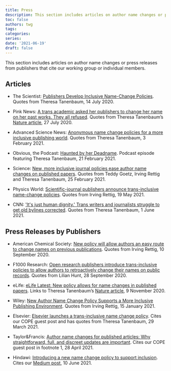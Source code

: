 ```yaml
---
title: Press
description: This section includes articles on author name changes or press releases from publishers that cite our working group or individual members.
toc: false
authors: twg
tags:
categories:
series:
date: '2021-06-19'
draft: false
---
```


This section includes articles on author name changes or press releases from publishers that cite our working group or individual members.

<!--more-->

## Articles

- The Scientist: [Publishers Develop Inclusive Name-Change Policies](https://www.the-scientist.com/news-opinion/publishers-develop-inclusive-name-change-policies-67740). Quotes from Theresa Tanenbaum, 14 July 2020.

- Pink News: [A trans academic asked her publishers to change her name on her past works. They all refused](https://www.pinknews.co.uk/2020/07/27/deadnamed-transgender-research-theresa-jean-tanenbaum-nature-journal/). Quotes from Theresa Tanenbaum’s [Nature article](https://www.nature.com/articles/d41586-020-02145-3), 27 July 2020.

- Advanced Science News: [Anonymous name change policies for a more inclusive publishing world](https://www.advancedsciencenews.com/anonymous-name-change-policies-for-a-more-inclusive-publishing-world/). Quotes from Theresa Tanenbaum, 3 February 2021.

- Obvious, the Podcast: [Haunted by her Deadname](https://anchor.fm/obvious-the-podcast/episodes/1-4-Haunted-by-her-Deadname-eqlest/a-a4mkbu7). Podcast episode featuring Theresa Tanenbaum, 21 February 2021.

- Science: [New, more inclusive journal policies ease author name changes on published papers](https://www.sciencemag.org/careers/2021/02/new-more-inclusive-journal-policies-ease-author-name-changes-published-papers). Quotes from Teddy Goetz, Irving Rettig and Theresa Tanenbaum, 25 February 2021.

- Physics World: [Scientific-journal publishers announce trans-inclusive name-change policies](https://physicsworld.com/a/scientific-journal-publishers-announce-trans-inclusive-name-change-policies/). Quotes from Irving Rettig, 19 May 2021.

- CNN: ['It's just human dignity.' Trans writers and journalists struggle to get old bylines corrected](https://amp.cnn.com/cnn/2021/06/01/media/removing-deadnames-trans-writers/index.html). Quotes from Theresa Tanenbaum, 1 June 2021.


## Press Releases by Publishers

- American Chemical Society: [New policy will allow authors an easy route to change names on previous publications](https://www.acs.org/content/acs/en/pressroom/newsreleases/2020/september/new-policy-will-allow-authors-easy-route-to-change-names-on-previous-publications.html). Quotes from Irving Rettig, 10 September 2020.

- F1000 Research: [Open research publishers introduce trans-inclusive policies to allow authors to retroactively change their names on public records](https://blog.f1000.com/2020/09/28/open-research-publishers-introduce-trans-inclusive-polices-to-allow-authors-to-retroactively-change-their-names-on-public-records/). Quotes from Lilian Hunt, 28 September 2020.

- eLife: [eLife Latest: New policy allows for name changes in published papers](https://elifesciences.org/inside-elife/066f1e3e/elife-latest-new-policy-allows-for-name-changes-in-published-papers). Links to Theresa Tanenbaum’s [Nature article](https://www.nature.com/articles/d41586-020-02145-3), 9 November 2020.

- Wiley: [New Author Name Change Policy Supports a More Inclusive Publishing Environment](https://www.wiley.com/network/the-wiley-network/new-author-name-change-policy-supports-a-more-inclusive-publishing-environment). Quotes from Irving Rettig, 15 January 2021.

- Elsevier: [Elsevier launches a trans-inclusive name change policy](https://www.elsevier.com/about/press-releases/corporate/elsevier-launches-a-trans-inclusive-name-change-policy). Cites our COPE guest post and has quotes from Theresa Tanenbaum, 29 March 2021.

- Taylor&Francis: [Author name changes for published articles: Why straightforward, full, and discreet updates are important](https://authorservices.taylorandfrancis.com/author-name-changes-for-published-articles/). Cites our COPE guest post in footnote 1, 28 April 2021.

- Hindawi: [Introducing a new name change policy to support inclusion](https://www.hindawi.com/post/introducing-new-name-change-policy-support-inclusion/). Cites our [Medium post](https://tesstanenbaum.medium.com/towards-a-trans-inclusive-publishing-landscape-893339b9868d), 10 June 2021.
